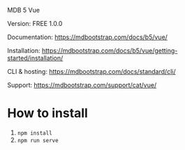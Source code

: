 MDB 5 Vue

Version: FREE 1.0.0

Documentation:
https://mdbootstrap.com/docs/b5/vue/

Installation:
https://mdbootstrap.com/docs/b5/vue/getting-started/installation/

CLI & hosting:
https://mdbootstrap.com/docs/standard/cli/

Support:
https://mdbootstrap.com/support/cat/vue/

# How to install

1. `npm install`
1. `npm run serve`
